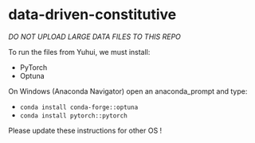 # data-driven-constitutive

*DO NOT UPLOAD LARGE DATA FILES TO THIS REPO*


To run the files from Yuhui, we must install:
- PyTorch
- Optuna

On Windows (Anaconda Navigator) open an anaconda_prompt and type:
- `conda install conda-forge::optuna`
- `conda install pytorch::pytorch`

Please update these instructions for other OS !
